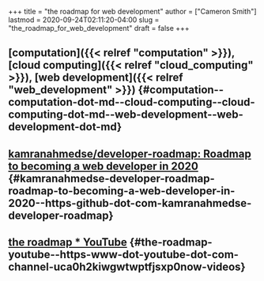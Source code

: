 +++
title = "the roadmap for web development"
author = ["Cameron Smith"]
lastmod = 2020-09-24T02:11:20-04:00
slug = "the_roadmap_for_web_development"
draft = false
+++

## [computation]({{< relref "computation" >}}), [cloud computing]({{< relref "cloud_computing" >}}), [web development]({{< relref "web_development" >}}) {#computation--computation-dot-md--cloud-computing--cloud-computing-dot-md--web-development--web-development-dot-md}


## [kamranahmedse/developer-roadmap: Roadmap to becoming a web developer in 2020](<https://github.com/kamranahmedse/developer-roadmap>) {#kamranahmedse-developer-roadmap-roadmap-to-becoming-a-web-developer-in-2020--https-github-dot-com-kamranahmedse-developer-roadmap}


## [the roadmap \* YouTube](<https://www.youtube.com/channel/UCA0H2KIWgWTwpTFjSxp0now/videos>) {#the-roadmap-youtube--https-www-dot-youtube-dot-com-channel-uca0h2kiwgwtwptfjsxp0now-videos}
